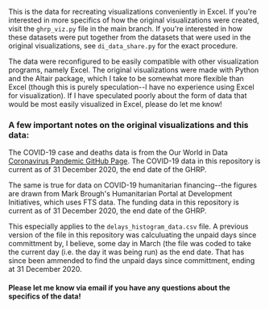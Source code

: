 This is the data for recreating visualizations conveniently in Excel. If you're interested in more specifics of how the original visualizations were created, visit the `ghrp_viz.py` file in the main branch. If you're interested in how these datasets were put together from the  datasets that were used in the original visualizations, see `di_data_share.py` for the exact procedure.

The data were reconfigured to be easily compatible with other visualization programs, namely Excel. The original visualizations were made with Python and the Altair package, which I take to be somewhat more flexible than Excel (though this is purely speculation--I have no experience using Excel for visualization). If I have speculated poorly about the form of data that would be most easily visualized in Excel, please do let me know!

### A few important notes on the original visualizations and this data:

The COVID-19 case and deaths data is from the Our World in Data [Coronavirus Pandemic GitHub Page](https://github.com/owid/covid-19-data). The COVID-19 data in this repository is current as of 31 December 2020, the end date of the GHRP.

The same is true for data on COVID-19 humanitarian financing--the figures are drawn from Mark Brough's Humanitarian Portal at Development Initiatives, which uses FTS data. The funding data in this repository is current as of 31 December 2020, the end date of the GHRP.

This especially applies to the `delays_histogram_data.csv` file. A previous version of the file in this repository was calculuating the unpaid days since committment by, I believe, some day in March (the file was coded to take the current day (i.e. the day it was being run) as the end date. That has since been ammended to find the unpaid days since committment, ending at 31 December 2020.

#### Please let me know via email if you have any questions about the specifics of the data!
